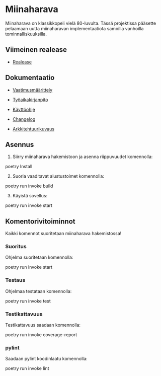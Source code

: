 # Miinaharava

Miinaharava on klassikkopeli vielä 80-luvulta. Tässä projektissa pääsette pelaamaan uutta miinaharavan implementaatiota samoilla vanhoilla tominnalliskuuksilla.

## Viimeinen realease

* [Realease](https://github.com/acpeltol/ot-harjoitusty-/releases/tag/Viikko5)

## Dokumentaatio

* [Vaatimusmäärittely](https://github.com/acpeltol/ot-harjoitusty-/blob/main/miinaharava/dokumentaatio/vaatimusmaarittely.md)

* [Työaikakirjanpito](https://github.com/acpeltol/ot-harjoitusty-/blob/main/miinaharava/dokumentaatio/ty%C3%B6aikakirjanpito.md)
* [Käyttöohje](https://github.com/acpeltol/ot-harjoitusty-/blob/main/miinaharava/dokumentaatio/k%C3%A4ytt%C3%B6ohje.md)
  
* [Changelog](https://github.com/acpeltol/ot-harjoitusty-/blob/main/miinaharava/dokumentaatio/changelog.md)
* [Arkkitehtuurikuvaus](https://github.com/acpeltol/ot-harjoitusty-/blob/main/miinaharava/dokumentaatio/arkkitehtuurikuvaus.md)

## Asennus 

1. Siirry miinaharava hakemistoon ja asenna riippuvuudet komennolla:

poetry Install

2. Suoria vaaditavat alustustoimet komennolla:

poetry run invoke build

3. Käyistä sovellus:

poetry run invoke start

## Komentorivitoiminnot

Kaikki komennot suoritetaan miinaharava hakemistossa!

### Suoritus

Ohjelma suoritetaan komennolla:

poetry run invoke start

### Testaus

Ohjelmaa testataan komennolla:

poetry run invoke test

### Testikattavuus

Testikattavuus saadaan komennolla:

poetry run invoke coverage-report

### pylint

Saadaan pylint koodinlaatu komennolla:

poetry run invoke lint
